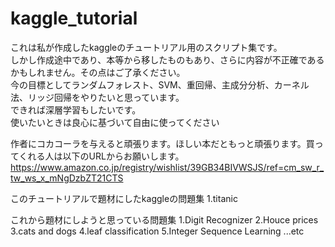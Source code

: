 # kaggle_tutorial
これは私が作成したkaggleのチュートリアル用のスクリプト集です。<br>
しかし作成途中であり、本等から移したものもあり、さらに内容が不正確であるかもしれません。その点はご了承ください。<br>
今の目標としてランダムフォレスト、SVM、重回帰、主成分分析、カーネル法、リッジ回帰をやりたいと思っています。<br>
できれば深層学習もしたいです。<br>
使いたいときは良心に基づいて自由に使ってください

作者にコカコーラを与えると頑張ります。ほしい本だともっと頑張ります。買ってくれる人は以下のURLからお願いします。<br>
https://www.amazon.co.jp/registry/wishlist/39GB34BIVWSJS/ref=cm_sw_r_tw_ws_x_mNgDzbZT21CTS <br>

このチュートリアルで題材にしたkaggleの問題集
1.titanic

これから題材にしようと思っている問題集
1.Digit Recognizer
2.Houce prices
3.cats and dogs
4.leaf classification
5.Integer Sequence Learning
...etc
